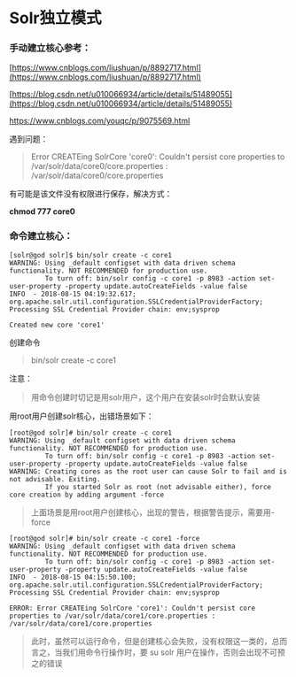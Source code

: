 # Solr独立模式

### 手动建立核心参考：

[https://www.cnblogs.com/liushuan/p/8892717.html](https://www.cnblogs.com/liushuan/p/8892717.html)

[https://blog.csdn.net/u010066934/article/details/51489055](https://blog.csdn.net/u010066934/article/details/51489055) 

https://www.cnblogs.com/youqc/p/9075569.html

遇到问题：

> Error CREATEing SolrCore 'core0': Couldn't persist core properties to /var/solr/data/core0/core.properties : /var/solr/data/core0/core.properties

有可能是该文件没有权限进行保存，解决方式：

**chmod 777 core0**

### 命令建立核心：

```
[solr@god solr]$ bin/solr create -c core1
WARNING: Using _default configset with data driven schema functionality. NOT RECOMMENDED for production use.
         To turn off: bin/solr config -c core1 -p 8983 -action set-user-property -property update.autoCreateFields -value false
INFO  - 2018-08-15 04:19:32.617; org.apache.solr.util.configuration.SSLCredentialProviderFactory; Processing SSL Credential Provider chain: env;sysprop

Created new core 'core1'
```

创建命令

> bin/solr create -c core1

注意：

> 用命令创建时切记是用solr用户，这个用户在安装solr时会默认安装

用root用户创建solr核心，出错场景如下：

```
[root@god solr]# bin/solr create -c core1
WARNING: Using _default configset with data driven schema functionality. NOT RECOMMENDED for production use.
         To turn off: bin/solr config -c core1 -p 8983 -action set-user-property -property update.autoCreateFields -value false
WARNING: Creating cores as the root user can cause Solr to fail and is not advisable. Exiting.
         If you started Solr as root (not advisable either), force core creation by adding argument -force
```

> 上面场景是用root用户创建核心，出现的警告，根据警告提示，需要用-force

```
[root@god solr]# bin/solr create -c core1 -force
WARNING: Using _default configset with data driven schema functionality. NOT RECOMMENDED for production use.
         To turn off: bin/solr config -c core1 -p 8983 -action set-user-property -property update.autoCreateFields -value false
INFO  - 2018-08-15 04:15:50.100; org.apache.solr.util.configuration.SSLCredentialProviderFactory; Processing SSL Credential Provider chain: env;sysprop

ERROR: Error CREATEing SolrCore 'core1': Couldn't persist core properties to /var/solr/data/core1/core.properties : /var/solr/data/core1/core.properties
```

> 此时，虽然可以运行命令，但是创建核心会失败，没有权限这一类的，总而言之，当我们用命令行操作时，要 su solr 用户在操作，否则会出现不可预之的错误



